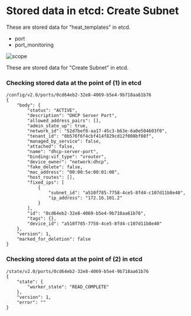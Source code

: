 # Stored data in etcd: Create Subnet

These are stored data for "heat_templates" in etcd.

* port
* port_monitoring

![scope](../../images/esi_interface.011.png)

These are stored data for "Create Subnet" in etcd.

### Checking stored data at the point of (1) in etcd

```
/config/v2.0/ports/0cd64eb2-32e8-4069-b5e4-9b718aa61b76
{
    "body": {
        "status": "ACTIVE", 
        "description": "DHCP Server Port", 
        "allowed_address_pairs": [], 
        "admin_state_up": true, 
        "network_id": "52d7bef8-aa17-45c3-b63e-6a0e504603f0", 
        "tenant_id": "0b576f6f4cbf414f829cd12f008bf08f", 
        "managed_by_service": false, 
        "attached": false, 
        "name": "dhcp-server-port", 
        "binding:vif_type": "vrouter", 
        "device_owner": "network:dhcp", 
        "fake_delete": false, 
        "mac_address": "00:00:5e:00:01:00", 
        "host_routes": [], 
        "fixed_ips": [
            {
                "subnet_id": "a510f785-7758-4ce5-8fd4-c107d11b8e40", 
                "ip_address": "172.16.101.2"
            }
        ], 
        "id": "0cd64eb2-32e8-4069-b5e4-9b718aa61b76", 
        "tags": {}, 
        "device_id": "a510f785-7758-4ce5-8fd4-c107d11b8e40"
    }, 
    "version": 1, 
    "marked_for_deletion": false
}
```

### Checking stored data at the point of (2) in etcd

```
/state/v2.0/ports/0cd64eb2-32e8-4069-b5e4-9b718aa61b76
{
    "state": {
        "worker_state": "READ_COMPLETE"
    }, 
    "version": 1, 
    "error": ""
}
```
